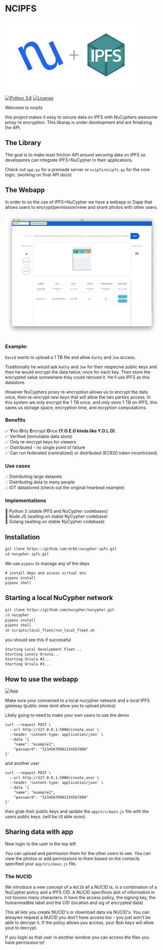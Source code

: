 # NCIPFS

![Logo](ncipfs.png)


[![Python 3.6](https://img.shields.io/badge/python-3.7-blue.svg)](https://www.python.org/downloads/release/python-370/) [![License](https://img.shields.io/badge/license-MIT-green.svg)](https://opensource.org/licenses/MIT)


Welcome to ncipfs

this project makes it easy to secure data on IPFS with NuCyphers awesome proxy re encryption. This libaray is under development and are finializing the API.

## The Library

The goal is to make least friction API around securing data on IPFS so developeres can integrate IPFS+NuCypher in their applications.

Check out `app.py` for a premade server or `ncipfs/ncipfs.py` for the core logic. (working on final API docs)

## The Webapp

In order to so the use of IPFS+NuCypher we have a webapp or Dapp that allows users to encrypt/permission/view and  share photos with other users.

![screenshot](screenshot.png)

### Example:  

`David` wants to upload a 1 TB file and allow `Kathy` and `Joe` access. 

Traditionally he would ask `Kathy` and `Joe` for their respecive public keys and then he would encrypt the data twice; once for each key. Then store the encrypted value somewhere they could retrived it. He'll use IPFS as this datastore. 

However NuCyphers proxy re-encryption allows us to encrypt the data once, then re-encrypt new keys that will allow the two parties access. In this system we only encrypt the 1 TB once, and only store 1 TB on IPFS, this saves us storage space, encryption time, and ecryption computations. 

### Benefits

✅ **Y**ou **O**nly **E**ncrypt **O**nce **(Y.O.E.O kinda like Y.O.L.O)**  
✅ Verified (immutable data store)  
✅ Only re-encrypt keys for viewers  
✅ Distributed - no single point of failure  
✅ Can run federated (centralized) or distributed (ECR20 token incentivized)  

### Use cases

💡 Distributing large datasets  
💡 Distributing data to many people  
💡 IOT datastored (check out the original hearbeat example)  

### Implementations

🐥 Python 3 (stable IPFS and NuCypher codebases)  
🥚 Node JS (waiting on stable NyCypher codebase)  
🥚 Golang (waiting on stable NyCypher codebase) 

## Installation
```python
git clone https://github.com/drbh/nucypher-ipfs.git
cd nucypher-ipfs.git
```

We use `pipenv` to manage any of the deps
```
# install deps and access virtual env
pipenv install
pipenv shell
```


## Starting a local NuCypher network

```bash
git clone https://github.com/nucypher/nucypher.git
cd nucypher
pipenv install
pipenv shell
sh scripts/local_fleet/run_local_fleet.sh
```

you should see this if successful
```
Starting Local Development Fleet...
Starting Lonely Ursula...
Starting Ursula #2...
Starting Ursula #3...
```

## How to use the webapp

![App](ncipfs.gif)

Make sure your connected to a local nucypher network and a local IPFS gateway (public ones dont allow you to upload photos)

Likely going to need to make your own users to use the demo
```
curl --request POST \
  --url http://127.0.0.1:5000/create_user \
  --header 'content-type: application/json' \
  --data '{
	"name": "example1",
	"password": "12345678901234567890"
}'
```

and another user
```
curl --request POST \
  --url http://127.0.0.1:5000/create_user \
  --header 'content-type: application/json' \
  --data '{
	"name": "example2",
	"password": "12345678901234567890"
}'
```

then grab their public keys and update the `app/src/main.js` file with the users public keys. (will be UI able soon).

## Sharing data with app

Now login to the user in the top left  

You can upload and permission them for the other users to see. You can view the photos or add permissions to them based on the contacts specified your `app/src/main.js` file.

### The NUCID 

We introduce a new concept of a `NUCID` all a NUCID is, is a combination of a NuCypher policy and a IPFS CID. A NUCID specifices alot of information in not tooooo many characters. It have the access policy, the signing key, the humanreadble label and the CID (location and sig of encrypted data)

This all lets you create NUCID's or download data via NUCID's. You can alwayws request a NUCID you don't have access too - you just won't be able to decrypt it. If the policy allows you access, your Bob keys will allow yout to decrypt.

If you login as that user in another window you can access the files you have permission to!
